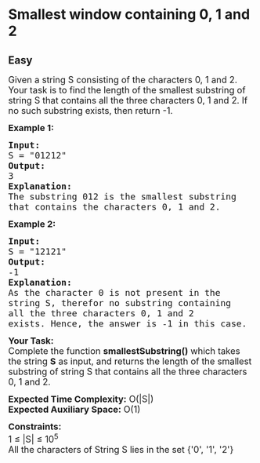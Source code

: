 # Smallest window containing 0, 1 and 2
## Easy 
<div class="problem-statement" style="user-select: auto;">
                <p style="user-select: auto;"></p><p style="user-select: auto;"><span style="font-size: 18px; user-select: auto;">Given a string S consisting of the characters 0, 1 and 2. Your task is to find the length of the smallest substring of string S that contains all the three characters 0, 1 and 2. If no such substring exists, then return -1.</span></p>

<p style="user-select: auto;"><span style="font-size: 18px; user-select: auto;"><strong style="user-select: auto;">Example 1:</strong></span></p>

<pre style="position: relative; user-select: auto;"><span style="font-size: 18px; user-select: auto;"><strong style="user-select: auto;">Input:</strong>
S = "01212"
<strong style="user-select: auto;">Output:</strong>
3
<strong style="user-select: auto;">Explanation:</strong>
The substring 012 is the smallest substring
that contains the characters 0, 1 and 2.
</span><div class="open_grepper_editor" title="Edit &amp; Save To Grepper" style="user-select: auto;"></div></pre>

<p style="user-select: auto;"><span style="font-size: 18px; user-select: auto;"><strong style="user-select: auto;">Example 2:</strong></span></p>

<pre style="position: relative; user-select: auto;"><span style="font-size: 18px; user-select: auto;"><strong style="user-select: auto;">Input: </strong>
S = "12121"
<strong style="user-select: auto;">Output:</strong>
-1
<strong style="user-select: auto;">Explanation: </strong>
As the character 0 is not present in the
string S, therefor no substring containing
all the three characters 0, 1 and 2
exists. Hence, the answer is -1 in this case.</span><div class="open_grepper_editor" title="Edit &amp; Save To Grepper" style="user-select: auto;"></div></pre>

<p style="user-select: auto;"><span style="font-size: 18px; user-select: auto;"><strong style="user-select: auto;">Your Task:</strong><br style="user-select: auto;">
Complete the function <strong style="user-select: auto;">smallestSubstring()</strong> which takes the string <strong style="user-select: auto;">S</strong> as input, and returns the length of the smallest substring of string S that contains all the three characters 0, 1 and 2.</span></p>

<p style="user-select: auto;"><span style="font-size: 18px; user-select: auto;"><strong style="user-select: auto;">Expected Time Complexity:</strong>&nbsp;O(|S|)<br style="user-select: auto;">
<strong style="user-select: auto;">Expected Auxiliary Space:</strong>&nbsp;O(1)</span></p>

<p style="user-select: auto;"><span style="font-size: 18px; user-select: auto;"><strong style="user-select: auto;">Constraints:</strong><br style="user-select: auto;">
1 ≤ |S|&nbsp;≤ 10<sup style="user-select: auto;">5</sup><br style="user-select: auto;">
All the characters of String S lies in the set {'0', '1', '2'}</span></p>
 <p style="user-select: auto;"></p>
            </div>